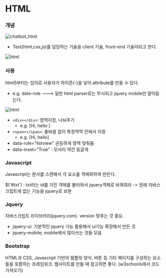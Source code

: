 # HTML

### 개념

![chatbot_html](https://user-images.githubusercontent.com/51535130/73920054-0aeb9a00-4908-11ea-8ea4-f6b833f5c11b.png)

- Text(html,css,js)를 담당하는 기술을 client 기술, front-end 기술이라고 한다.



![html](https://user-images.githubusercontent.com/51535130/74013098-0dfd8d80-49cf-11ea-8aaa-e7dd3e0c9bcb.png)



### 사용

html5부터는 임의로 사용자가 하이픈(-)을 넣어 attribute를 만들 수 있다.

- e.g. date-role ---> 일반 html parser로는 무시되고 jquery mobile만 알아듣는다.

![html](https://user-images.githubusercontent.com/51535130/73931106-13999b80-491b-11ea-8ab0-50cffbad4d43.png)

- ``<div></div>``:  영역지정, 나눠주기
  - e.g. [Hi, hello                                            ]
- `<span></span>`: 줄바꿈 없이 특정역역 안에서 지정
  - e.g. [Hi, hello]
- data-role="listview" 균등하게 영역 맞춰줌
- data-inset="True" : 모서리 약간 둥글게



### Javascript

Javascript는 문서를 스캔해서 각 요소를 객체화하여 만든다.

$('#txt') : txt라는 id를 가진 객체를 불러와서 jquery객체로 바꿔줘라 -> 원래 자바스크립트에 없는 기능을 jquery로 보완



### Jquery

자바스크립트 라이브러리(jquery.com). version 맞추는 것 중요.

- jquery-ui: 기본적인 jquery 기능 활용해서 ui기능 확장해서 만든 것
- jquery-mobile; mobile에서 많이쓰는 것들 모음



### Bootstrap

HTML과 CSS, Javascript 기반의 템플릿 양식, 버튼 등 기타 페이지를 구성하는 요소들을 포함하는 프레임워크. 웹사이트를 만들 때 참고하면 좋다. (w3schools에서 코드 가져오기)








